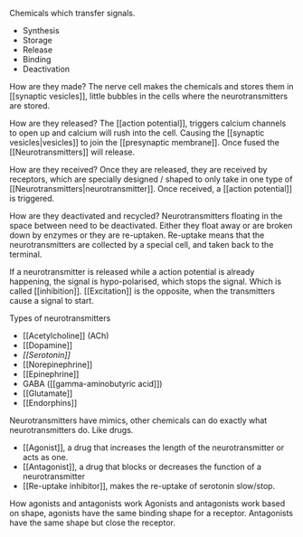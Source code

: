 Chemicals which transfer signals.
- Synthesis
- Storage
- Release
- Binding
- Deactivation

How are they made?
The nerve cell makes the chemicals and stores them in [[synaptic vesicles]], little bubbles in the cells where the neurotransmitters are stored.


How are they released?
The [[action potential]], triggers calcium channels to open up and calcium will rush into the cell. Causing the [[synaptic vesicles|vesicles]] to join the [[presynaptic membrane]]. Once fused the [[Neurotransmitters]] will release.

How are they received?
Once they are released, they are received by receptors, which are specially designed / shaped to only take in one type of [[Neurotransmitters|neurotransmitter]]. Once received, a [[action potential]] is triggered.

How are they deactivated and recycled?
Neurotransmitters floating in the space between need to be deactivated. Either they float away or are broken down by enzymes or they are re-uptaken. Re-uptake means that the neurotransmitters are collected by a special cell, and taken back to the terminal.

If a neurotransmitter is released while a action potential is already happening, the signal is hypo-polarised, which stops the signal. Which is called [[inhibition]]. [[Excitation]] is the opposite, when the transmitters cause a signal to start. 

Types of neurotransmitters
- [[Acetylcholine]] (ACh)
- [[Dopamine]]
- *[[Serotonin]]*
- [[Norepinephrine]]
- [[Epinephrine]]
- GABA ([[gamma-aminobutyric acid]])
- [[Glutamate]]
- [[Endorphins]]

Neurotransmitters have mimics, other chemicals can do exactly what neurotransmitters do. Like drugs.
* [[Agonist]], a drug that increases the length of the neurotransmitter or acts as one.
* [[Antagonist]], a drug that blocks or decreases the function of a neurotransmitter
* [[Re-uptake inhibitor]], makes the re-uptake of serotonin slow/stop.

How agonists and antagonists work
Agonists and antagonists work based on shape, agonists have the same binding shape for a receptor. Antagonists have the same shape but close the receptor.